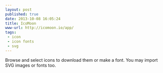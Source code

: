 ```yaml
---
layout: post
published: true
date: 2013-10-08 16:05:24
title: IcoMoon
www-url: http://icomoon.io/app/
tags: 
 - icon
 - icon fonts
 - svg
---
```


Browse and select icons to download them or make a font. You may import SVG images or fonts too.